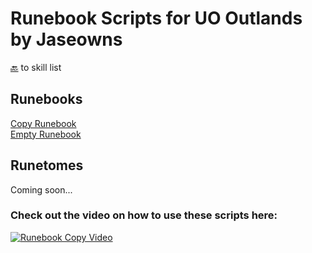 # Runebook Scripts for UO Outlands by Jaseowns

<a href="https://github.com/jaseowns/uo_outlands_razor_scripts/tree/main/Skill%20List">🔙</a> to skill list

## Runebooks
[Copy Runebook](https://raw.githubusercontent.com/jaseowns/uo_outlands_razor_scripts/main/Utility/Runebooks/Copy_Runebook.razor)  
[Empty Runebook](https://raw.githubusercontent.com/jaseowns/uo_outlands_razor_scripts/main/Utility/Runebooks/Empty_Runebook.razor)  

## Runetomes
Coming soon...

### Check out the video on how to use these scripts here:
[![Runebook Copy Video](https://img.youtube.com/vi/fHDVnC6_dpY/0.jpg)](https://youtu.be/fHDVnC6_dpY)  

